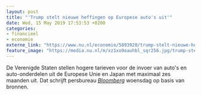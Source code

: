 ```yaml
---
layout: post
title: "'Trump stelt nieuwe heffingen op Europese auto's uit'"
date: Wed, 15 May 2019 17:53:53 +0200
categories: 
- financieel 
- economie 
externe_link: "https://www.nu.nl/economie/5893920/trump-stelt-nieuwe-heffingen-op-europese-autos-uit.html"
feature_image: "https://media.nu.nl/m/xz1xo9oauhbl_sqr256.jpg/trump-stelt-nieuwe-heffingen-op-europese-autos-uit.jpg"
---
```


De Verenigde Staten stellen hogere tarieven voor de invoer van auto's en auto-onderdelen uit de Europese Unie en Japan met maximaal zes maanden uit. Dat schrijft persbureau <a href="https://www.bloomberg.com/news/articles/2019-05-15/trump-said-to-delay-auto-tariffs-amid-eu-japan-trade-talks?srnd=premium" target="_blank"><em>Bloomberg</em></a> woensdag op basis van bronnen.
